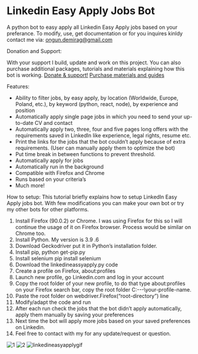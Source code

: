 # Linkedin Easy Apply Jobs Bot

A python bot to easy apply all Linkedin Easy Apply jobs based on your preferance.
To modify, use, get documentation or for you inquires kinldy contact me via: ongun.demirag@gmail.com

Donation and Support:

With your support I build, update and work on this project. You can also purchase additional packages, tutorials and materials explaining how this bot is working.
[Donate & support!](https://commerce.coinbase.com/checkout/923b8005-792f-4874-9a14-2992d0b30685)
[Purchase materials and guides](https://commerce.coinbase.com/point-of-sale)

Features:

- Ability to filter jobs, by easy apply, by location (Worldwide, Europe, Poland, etc.), by keyword (python, react, node), by experience and position
- Automatically apply single page jobs in which you need to send your up-to-date CV and contact
- Automatically apply two, three, four and five pages long offers with the requirements saved in LinkedIn like experience, legal rights, resume etc.
- Print the links for the jobs that the bot couldn’t apply because of extra requirements. (User can manually apply them to optimize the bot)
- Put time break in between functions to prevent threshold.
- Automatically apply for jobs
- Automatically run in the background
- Compatible with Firefox and Chrome
- Runs based on your criteria’s
- Much more!

How to setup:
This tutorial briefly explains how to setup LinkedIn Easy Apply jobs bot. With few modifications you can make your own bot or try my other bots for other platforms.

1. Install Firefox (90.0.2) or Chrome. I was using Firefox for this so I will continue the usage of it on Firefox browser. Process would be similar on Chrome too.
2. Install Python. My version is 3.9 .6
3. Download Geckodriver put it in Python’s installation folder.
4. Install pip, python get-pip.py
5. Install selenium pip install selenium
6. Download the linkedineassyapply.py code
7. Create a profile on Firefox, about:profiles
8. Launch new profile, go Linkedin.com and log in your account
9. Copy the root folder of your new profile, to do that type about:profiles on your Firefox search bar, copy the root folder C:\---\your-profile-name.
10. Paste the root folder on webdriver.Firefox(“root-directory”) line
11. Modify/adapt the code and run
12. After each run check the jobs that the bot didn’t apply automatically, apply them manually by saving your preferences
13. Next time the bot will apply more jobs based on your saved preferences on Linkedin.
14. Feel free to contact with my for any update/request or question.

![1](https://user-images.githubusercontent.com/34207598/128695723-2af373a6-3fbb-4dcc-9bba-24af57f17ee9.png)
![2](https://user-images.githubusercontent.com/34207598/128695725-5250cc6d-72e7-4a79-b060-8decfb9be54a.png)
![linkedineasyapplygif](https://user-images.githubusercontent.com/34207598/128695728-6efcb457-0f75-42e2-987a-f7a0c239a235.gif)
